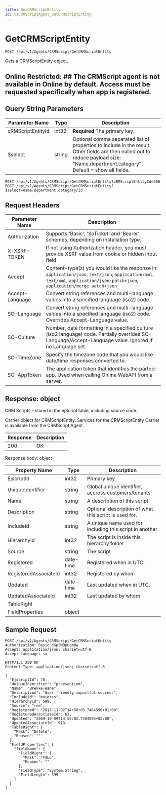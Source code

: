```yaml
---
title: GetCRMScriptEntity
id: v1CRMScriptAgent_GetCRMScriptEntity
---
```


# GetCRMScriptEntity

```http
POST /api/v1/Agents/CRMScript/GetCRMScriptEntity
```

Gets a CRMScriptEntity object.



## Online Restricted: ## The CRMScript agent is not available in Online by default. Access must be requested specifically when app is registered.





## Query String Parameters

| Parameter Name | Type |  Description |
|----------------|------|--------------|
| cRMScriptEntityId | int32 | **Required** The primary key. |
| $select | string |  Optional comma separated list of properties to include in the result. Other fields are then nulled out to reduce payload size: "Name,department,category". Default = show all fields. |

```http
POST /api/v1/Agents/CRMScript/GetCRMScriptEntity?cRMScriptEntityId=700
POST /api/v1/Agents/CRMScript/GetCRMScriptEntity?$select=name,department,category/id
```


## Request Headers

| Parameter Name | Description |
|----------------|-------------|
| Authorization  | Supports 'Basic', 'SoTicket' and 'Bearer' schemes, depending on installation type. |
| X-XSRF-TOKEN   | If not using Authorization header, you must provide XSRF value from cookie or hidden input field |
| Accept         | Content-type(s) you would like the response in: `application/json`, `text/json`, `application/xml`, `text/xml`, `application/json-patch+json`, `application/merge-patch+json` |
| Accept-Language | Convert string references and multi-language values into a specified language (iso2) code. |
| SO-Language | Convert string references and multi-language values into a specified language (iso2) code. Overrides Accept-Language value. |
| SO-Culture | Number, date formatting in a specified culture (iso2 language) code. Partially overrides SO-Language/Accept-Language value. Ignored if no Language set. |
| SO-TimeZone | Specify the timezone code that you would like date/time responses converted to. |
| SO-AppToken | The application token that identifies the partner app. Used when calling Online WebAPI from a server. |


## Response: object

CRM Scripts - stored in the ejScript table, including source code.



Carrier object for CRMScriptEntity.
Services for the CRMScriptEntity Carrier is available from the <see cref="T:SuperOffice.CRM.Services.ICRMScriptAgent">CRMScript Agent</see>.

| Response | Description |
|----------------|-------------|
| 200 | OK |

Response body: object

| Property Name | Type |  Description |
|----------------|------|--------------|
| EjscriptId | int32 | Primary key |
| UniqueIdentifier | string | Global unique identifier, accross customers/tenants |
| Name | string | A description of this script |
| Description | string | Optional description of what this script is used for. |
| IncludeId | string | A unique name used for including this script in another |
| HierarchyId | int32 | The script is inside this hierarchy folder |
| Source | string | The script |
| Registered | date-time | Registered when  in UTC. |
| RegisteredAssociateId | int32 | Registered by whom |
| Updated | date-time | Last updated when  in UTC. |
| UpdatedAssociateId | int32 | Last updated by whom |
| TableRight |  |  |
| FieldProperties | object |  |

## Sample Request

```http!
POST /api/v1/Agents/CRMScript/GetCRMScriptEntity
Authorization: Basic dGplMDpUamUw
Accept: application/json; charset=utf-8
Accept-Language: sv
```

```http_
HTTP/1.1 200 OK
Content-Type: application/json; charset=utf-8

{
  "EjscriptId": 76,
  "UniqueIdentifier": "praesentium",
  "Name": "Brekke-Hane",
  "Description": "User-friendly impactful success",
  "IncludeId": "maiores",
  "HierarchyId": 599,
  "Source": "rem",
  "Registered": "2017-11-02T14:58:03.7404596+01:00",
  "RegisteredAssociateId": 63,
  "Updated": "2009-10-09T14:58:03.7404596+02:00",
  "UpdatedAssociateId": 913,
  "TableRight": {
    "Mask": "Delete",
    "Reason": ""
  },
  "FieldProperties": {
    "fieldName": {
      "FieldRight": {
        "Mask": "FULL",
        "Reason": ""
      },
      "FieldType": "System.String",
      "FieldLength": 399
    }
  }
}
```
